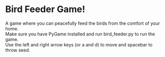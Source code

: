 # Bird Feeder Game!

A game where you can peacefully feed the birds from the comfort of your home.  
Make sure you have PyGame installed and run bird_feeder.py to run the game.  
Use the left and right arrow keys (or a and d) to move and spacebar to throw seed.
